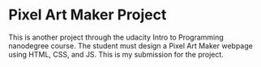 # Pixel Art Maker Project

This is another project through the udacity Intro to Programming nanodegree course. The student must design a Pixel Art Maker webpage using HTML, CSS, and JS.
This is my submission for the project. 
